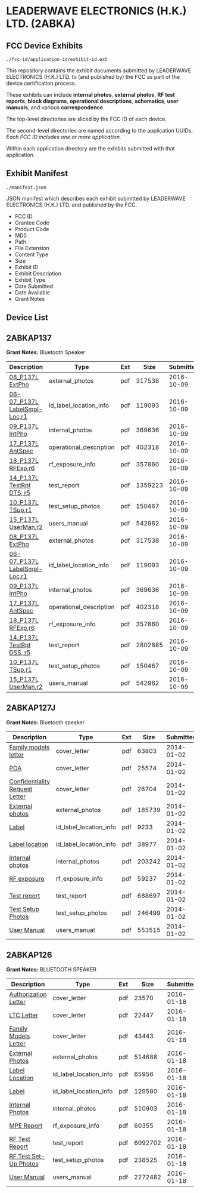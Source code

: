 # LEADERWAVE ELECTRONICS (H.K.) LTD. (2ABKA)
## FCC Device Exhibits

```
./fcc-id/application-id/exhibit-id.ext
```

This repository contains the exhibit documents submitted by LEADERWAVE ELECTRONICS (H.K.) LTD. to (and published by) the FCC as part of the device certification process.

These exhibits can include **internal photos**, **external photos**, **RF test reports**, **block diagrams**, **operational descriptions**, **schematics**, **user manuals**, and various **correspondence**.

The top-level directories are sliced by the FCC ID of each device.

The second-level directories are named according to the application UUIDs. *Each FCC ID includes one or more application.*

Within each application directory are the exhibits submitted with that application. 

## Exhibit Manifest

```
./manifest.json
```

JSON manifest which describes each exhibit submitted by LEADERWAVE ELECTRONICS (H.K.) LTD. and published by the FCC.

- FCC ID
- Grantee Code
- Product Code
- MD5
- Path
- File Extension
- Content Type
- Size
- Exhibit ID
- Exhibit Description
- Exhibit Type
- Date Submitted
- Date Available
- Grant Notes

## Device List
## 2ABKAP137
**Grant Notes:** Bluetooth Speaker

| Description | Type | Ext | Size | Submitted | Available |
| ----------- | ---- | --- | ---- | --------- | --------- |
| [08_P137L ExtPho](2ABKAP137/6cce113dfb129b56cecfb857a11b9282/3158310.pdf) | external_photos | pdf | 317538 | 2016-10-09 | 2016-10-09 |
| [06-07_P137L LabelSmpl-Loc,r1](2ABKAP137/6cce113dfb129b56cecfb857a11b9282/3158309.pdf) | id_label_location_info | pdf | 119093 | 2016-10-09 | 2016-10-09 |
| [09_P137L IntPho](2ABKAP137/6cce113dfb129b56cecfb857a11b9282/3158311.pdf) | internal_photos | pdf | 369636 | 2016-10-09 | 2016-10-09 |
| [17_P137L AntSpec](2ABKAP137/6cce113dfb129b56cecfb857a11b9282/3158319.pdf) | operational_description | pdf | 402318 | 2016-10-09 | 2016-10-09 |
| [18_P137L RFExp,r6](2ABKAP137/6cce113dfb129b56cecfb857a11b9282/3158320.pdf) | rf_exposure_info | pdf | 357860 | 2016-10-09 | 2016-10-09 |
| [14_P137L TestRpt DTS, r5](2ABKAP137/6cce113dfb129b56cecfb857a11b9282/3158328.pdf) | test_report | pdf | 1359223 | 2016-10-09 | 2016-10-09 |
| [10_P137L TSup,r1](2ABKAP137/6cce113dfb129b56cecfb857a11b9282/3158312.pdf) | test_setup_photos | pdf | 150467 | 2016-10-09 | 2016-10-09 |
| [15_P137L UserMan,r2](2ABKAP137/6cce113dfb129b56cecfb857a11b9282/3158317.pdf) | users_manual | pdf | 542962 | 2016-10-09 | 2016-10-09 |
| [08_P137L ExtPho](2ABKAP137/fdabffee003f481134a01e876eb9d0f6/3158310.pdf) | external_photos | pdf | 317538 | 2016-10-09 | 2016-10-09 |
| [06-07_P137L LabelSmpl-Loc,r1](2ABKAP137/fdabffee003f481134a01e876eb9d0f6/3158309.pdf) | id_label_location_info | pdf | 119093 | 2016-10-09 | 2016-10-09 |
| [09_P137L IntPho](2ABKAP137/fdabffee003f481134a01e876eb9d0f6/3158311.pdf) | internal_photos | pdf | 369636 | 2016-10-09 | 2016-10-09 |
| [17_P137L AntSpec](2ABKAP137/fdabffee003f481134a01e876eb9d0f6/3158319.pdf) | operational_description | pdf | 402318 | 2016-10-09 | 2016-10-09 |
| [18_P137L RFExp,r6](2ABKAP137/fdabffee003f481134a01e876eb9d0f6/3158320.pdf) | rf_exposure_info | pdf | 357860 | 2016-10-09 | 2016-10-09 |
| [14_P137L TestRpt DSS, r5](2ABKAP137/fdabffee003f481134a01e876eb9d0f6/3158316.pdf) | test_report | pdf | 2802885 | 2016-10-09 | 2016-10-09 |
| [10_P137L TSup,r1](2ABKAP137/fdabffee003f481134a01e876eb9d0f6/3158312.pdf) | test_setup_photos | pdf | 150467 | 2016-10-09 | 2016-10-09 |
| [15_P137L UserMan,r2](2ABKAP137/fdabffee003f481134a01e876eb9d0f6/3158317.pdf) | users_manual | pdf | 542962 | 2016-10-09 | 2016-10-09 |
## 2ABKAP127J
**Grant Notes:** Bluetooth speaker

| Description | Type | Ext | Size | Submitted | Available |
| ----------- | ---- | --- | ---- | --------- | --------- |
| [Family models letter](2ABKAP127J/284e5f8149070c086b8f45308bfb9134/2156283.pdf) | cover_letter | pdf | 63803 | 2014-01-02 | 2014-01-02 |
| [POA](2ABKAP127J/284e5f8149070c086b8f45308bfb9134/2156284.pdf) | cover_letter | pdf | 25574 | 2014-01-02 | 2014-01-02 |
| [Confidentiality Request Letter](2ABKAP127J/284e5f8149070c086b8f45308bfb9134/2156285.pdf) | cover_letter | pdf | 26704 | 2014-01-02 | 2014-01-02 |
| [External photos](2ABKAP127J/284e5f8149070c086b8f45308bfb9134/2156292.pdf) | external_photos | pdf | 185739 | 2014-01-02 | 2014-01-02 |
| [Label](2ABKAP127J/284e5f8149070c086b8f45308bfb9134/2156294.pdf) | id_label_location_info | pdf | 9233 | 2014-01-02 | 2014-01-02 |
| [Label location](2ABKAP127J/284e5f8149070c086b8f45308bfb9134/2156295.pdf) | id_label_location_info | pdf | 38977 | 2014-01-02 | 2014-01-02 |
| [Internal photos](2ABKAP127J/284e5f8149070c086b8f45308bfb9134/2156293.pdf) | internal_photos | pdf | 203242 | 2014-01-02 | 2014-01-02 |
| [RF exposure](2ABKAP127J/284e5f8149070c086b8f45308bfb9134/2156289.pdf) | rf_exposure_info | pdf | 59237 | 2014-01-02 | 2014-01-02 |
| [Test report](2ABKAP127J/284e5f8149070c086b8f45308bfb9134/2156290.pdf) | test_report | pdf | 688697 | 2014-01-02 | 2014-01-02 |
| [Test Setup Photos](2ABKAP127J/284e5f8149070c086b8f45308bfb9134/2156291.pdf) | test_setup_photos | pdf | 246499 | 2014-01-02 | 2014-01-02 |
| [User Manual](2ABKAP127J/284e5f8149070c086b8f45308bfb9134/2156296.pdf) | users_manual | pdf | 553515 | 2014-01-02 | 2014-01-02 |
## 2ABKAP126
**Grant Notes:** BLUETOOTH SPEAKER

| Description | Type | Ext | Size | Submitted | Available |
| ----------- | ---- | --- | ---- | --------- | --------- |
| [Authorization Letter](2ABKAP126/b92c15ef1bdd6c4115ce9118464450d4/2875557.pdf) | cover_letter | pdf | 23570 | 2016-01-18 | 2016-01-18 |
| [LTC Letter](2ABKAP126/b92c15ef1bdd6c4115ce9118464450d4/2875558.pdf) | cover_letter | pdf | 22447 | 2016-01-18 | 2016-01-18 |
| [Family Models Letter](2ABKAP126/b92c15ef1bdd6c4115ce9118464450d4/2875559.pdf) | cover_letter | pdf | 43443 | 2016-01-18 | 2016-01-18 |
| [External Photos](2ABKAP126/b92c15ef1bdd6c4115ce9118464450d4/2875560.pdf) | external_photos | pdf | 514688 | 2016-01-18 | 2016-01-18 |
| [Label Location](2ABKAP126/b92c15ef1bdd6c4115ce9118464450d4/2875561.pdf) | id_label_location_info | pdf | 65956 | 2016-01-18 | 2016-01-18 |
| [Label](2ABKAP126/b92c15ef1bdd6c4115ce9118464450d4/2875562.pdf) | id_label_location_info | pdf | 129580 | 2016-01-18 | 2016-01-18 |
| [Internal Photos](2ABKAP126/b92c15ef1bdd6c4115ce9118464450d4/2875563.pdf) | internal_photos | pdf | 510903 | 2016-01-18 | 2016-01-18 |
| [MPE Report](2ABKAP126/b92c15ef1bdd6c4115ce9118464450d4/2875565.pdf) | rf_exposure_info | pdf | 60355 | 2016-01-18 | 2016-01-18 |
| [RF Test Report](2ABKAP126/b92c15ef1bdd6c4115ce9118464450d4/2875569.pdf) | test_report | pdf | 6092702 | 2016-01-18 | 2016-01-18 |
| [RF Test Set-Up Photos](2ABKAP126/b92c15ef1bdd6c4115ce9118464450d4/2875570.pdf) | test_setup_photos | pdf | 238525 | 2016-01-18 | 2016-01-18 |
| [User Manual](2ABKAP126/b92c15ef1bdd6c4115ce9118464450d4/2875567.pdf) | users_manual | pdf | 2272482 | 2016-01-18 | 2016-01-18 |
